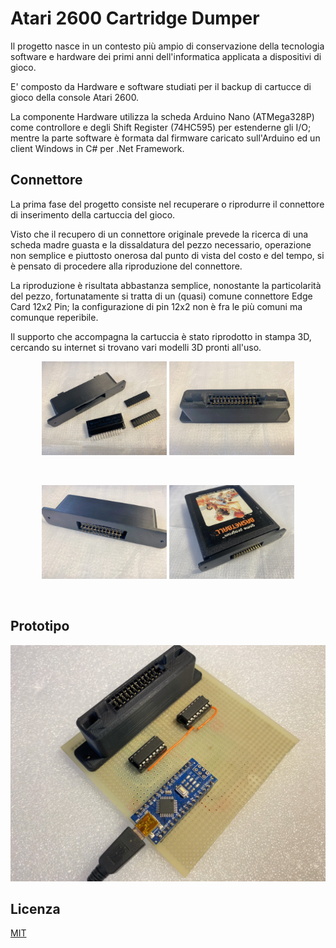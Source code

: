 ﻿# Atari 2600 Cartridge Dumper

Il progetto nasce in un contesto più ampio di conservazione della tecnologia software e hardware dei primi anni dell'informatica applicata a dispositivi di gioco.

E' composto da Hardware e software studiati per il backup di cartucce di gioco della console Atari 2600.

La componente Hardware utilizza la scheda Arduino Nano (ATMega328P) come controllore e degli Shift Register (74HC595) per estenderne gli I/O; mentre la parte software è formata dal firmware caricato sull'Arduino ed un client Windows in C# per .Net Framework.

## Connettore
La prima fase del progetto consiste nel recuperare o riprodurre il connettore di inserimento della cartuccia del gioco.

Visto che il recupero di un connettore originale prevede la ricerca di una scheda madre guasta e la dissaldatura del pezzo necessario, operazione non semplice e piuttosto onerosa dal punto di vista del costo e del tempo, si è pensato di procedere alla riproduzione del connettore.

La riproduzione è risultata abbastanza semplice, nonostante la particolarità del pezzo, fortunatamente si tratta di un (quasi) comune connettore Edge Card 12x2 Pin; la configurazione di pin 12x2 non è fra le più comuni ma comunque reperibile.

Il supporto che accompagna la cartuccia è stato riprodotto in stampa 3D, cercando su internet si trovano vari modelli 3D pronti all'uso.

<p align="center" width="100%">
	<img src="https://github.com/DrVector-000/A2600-Cartridge-Dumper/blob/main/Images/Connettore_1.JPG" alt="Connettore" width="200"/>
	<img src="https://github.com/DrVector-000/A2600-Cartridge-Dumper/blob/main/Images/Connettore_2.JPG" alt="Connettore" width="200"/>
</p>
<br/>
<p align="center" width="100%">
	<img src="https://github.com/DrVector-000/A2600-Cartridge-Dumper/blob/main/Images/Connettore_3.JPG" alt="Connettore" width="200"/>
	<img src="https://github.com/DrVector-000/A2600-Cartridge-Dumper/blob/main/Images/Connettore_4.JPG" alt="Connettore" width="200"/>
</p>
<br/>

## Prototipo
![alt text](https://github.com/DrVector-000/A2600-Cartridge-Dumper/blob/main/Images/Prototipo_4.JPG?raw=true)

## Licenza
[MIT](https://github.com/DrVector-000/A2600-Cartridge-Dumper/blob/main/LICENSE)
